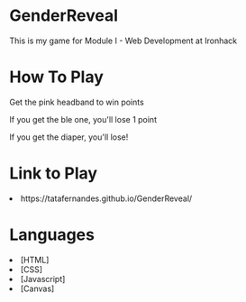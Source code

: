# GenderReveal

This is my game for Module I - Web Development at Ironhack


# How To Play

<p>Get the pink headband to win points</p>
<p>If you get the ble one, you'll lose 1 point</p>
<p>If you get the diaper, you'll lose!</p>

# Link to Play

<li>https://tatafernandes.github.io/GenderReveal/</li>

# Languages
<li>[HTML]</li>
<li>[CSS]</li>
<li>[Javascript]</li>
<li>[Canvas]</li>
